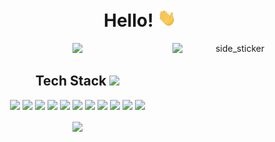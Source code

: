 
<h1 align="center">Hello! <img src="https://raw.githubusercontent.com/ABSphreak/ABSphreak/master/gifs/Hi.gif" width="30px"></h1>


<p align="center"><a href="https://github.com/DenverCoder1/readme-typing-svg"><img src="https://readme-typing-svg.demolab.com/?lines=Im%20a%20Front-end%20%20developer;UI%2FUX%20Designer;looking +for+new+opportunities;&font=Fira%20Code&center=true&width=440&height=45&color=f75c7e&vCenter=true&size=22&pause=1000"></a>
<img align="right" width=200px height=200px alt="side_sticker" src="https://media.giphy.com/media/TEnXkcsHrP4YedChhA/giphy.gif" />

</p>




<div align="center">

<h2> Tech Stack <img src = "https://media2.giphy.com/media/QssGEmpkyEOhBCb7e1/giphy.gif?cid=ecf05e47a0n3gi1bfqntqmob8g9aid1oyj2wr3ds3mg700bl&rid=giphy.gif" width = 32px> </h2>
<p ><img src="https://user-images.githubusercontent.com/93136950/191763645-1afa97a9-29e0-4385-80f8-2208fe8ba21b.png" style="height: 3rem"/>
<img src="https://cdn.jsdelivr.net/gh/devicons/devicon/icons/nodejs/nodejs-original-wordmark.svg" style="height:3rem; background-color:white"/>
<img src="https://user-images.githubusercontent.com/93136950/180482244-addddf2b-a96e-49f7-822b-cfa38ebb9e0e.png" style="height: 3rem"/>
<img src="https://cdn.jsdelivr.net/gh/devicons/devicon/icons/html5/html5-original-wordmark.svg" style="height: 3rem"/>
<img src="https://cdn.jsdelivr.net/gh/devicons/devicon/icons/css3/css3-original-wordmark.svg" style="height: 3rem"/>
<img src="https://cdn.jsdelivr.net/gh/devicons/devicon/icons/javascript/javascript-plain.svg" style="height: 3rem"/>
<img src="https://skorpil.cz/sites/default/files/2022-01/1200px-Bash_Logo_Colored.svg_.png" style="height: 3rem"/>
<img src="https://cdn.jsdelivr.net/gh/devicons/devicon/icons/bootstrap/bootstrap-plain-wordmark.svg"  style="height: 3rem"/>
<img src="https://cdn.jsdelivr.net/gh/devicons/devicon/icons/npm/npm-original-wordmark.svg" style="height: 3rem"/>
<img src="https://cdn.jsdelivr.net/gh/devicons/devicon/icons/git/git-plain.svg" style="height: 3rem"/>
<img src="https://cdn.jsdelivr.net/gh/devicons/devicon/icons/python/python-original.svg"  style="height: 3rem"/>
</p>



<a href="https://github.com/anuraghazra/oeuf16">
  <img align="center" src="https://github-readme-stats.vercel.app/api?username=oeuf16&hide=stars,issues,prs,issues,contribs&show_icons=true&theme=onedark" style="height: 8rem"/>
</a>

